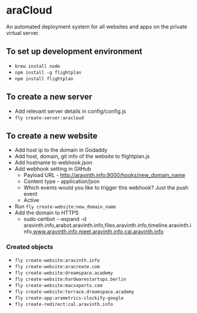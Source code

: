 # araCloud
An automated deployment system for all websites and apps on the private virtual server.

## To set up development environment
- `brew install node`
- `npm install -g flightplan`
- `npm install flightplan`

## To create a new server
- Add relevant server details in config/config.js
- `fly create-server:aracloud`

## To create a new website
- Add host ip to the domain in Godaddy
- Add host, domain, git info of the website to flightplan.js
- Add hostname to webhook.json
- Add webhook setting in GitHub
  - Payload URL - http://aravinth.info:9000/hooks/new_domain_name
  - Content type - application/json
  - Which events would you like to trigger this webhook? Just the push event
  - Active
- Run `fly create-website:new_domain_name`
- Add the domain to HTTPS
  - sudo certbot --expand -d aravinth.info,arabot.aravinth.info,files.aravinth.info,timeline.aravinth.info,www.aravinth.info,meet.aravinth.info,cal.aravinth.info

### Created objects
- `fly create-website:aravinth.info`
- `fly create-website:aracreate.com`
- `fly create-website:dreamspace.academy`
- `fly create-website:hardwarestartups.berlin`
- `fly create-website:macsxperts.com`
- `fly create-website:terrace.dreamspace.academy`
- `fly create-app:arametrics-clockify-google`
- `fly create-redirect:cal.aravinth.info`
